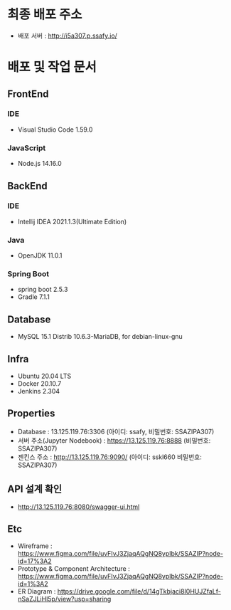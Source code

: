 # 최종 배포 주소
- 배포 서버 : http://i5a307.p.ssafy.io/



# 배포 및 작업 문서
## FrontEnd
### IDE
- Visual Studio Code 1.59.0

### JavaScript
- Node.js 14.16.0


## BackEnd
### IDE
- Intellij IDEA 2021.1.3(Ultimate Edition)

### Java
- OpenJDK 11.0.1

### Spring Boot
- spring boot 2.5.3
- Gradle 7.1.1


## Database
- MySQL 15.1 Distrib 10.6.3-MariaDB, for debian-linux-gnu


## Infra
- Ubuntu 20.04 LTS
- Docker 20.10.7
- Jenkins 2.304


## Properties
- Database : 13.125.119.76:3306 (아이디: ssafy, 비밀번호: SSAZIPA307)
- 서버 주소(Jupyter Nodebook) : https://13.125.119.76:8888 (비밀번호: SSAZIPA307)
- 젠킨스 주소 : http://13.125.119.76:9090/ (아이디: sskl660 비밀번호: SSAZIPA307)


## API 설계 확인
- http://13.125.119.76:8080/swagger-ui.html


## Etc
- Wireframe : https://www.figma.com/file/uvFIvJ3ZjaqAQgNQ8ypIbk/SSAZIP?node-id=17%3A2
- Prototype & Component Architecture : https://www.figma.com/file/uvFIvJ3ZjaqAQgNQ8ypIbk/SSAZIP?node-id=1%3A2
- ER Diagram : https://drive.google.com/file/d/14gTkbjaci8I0HUJZfaLf-nSaZJLiHl5p/view?usp=sharing